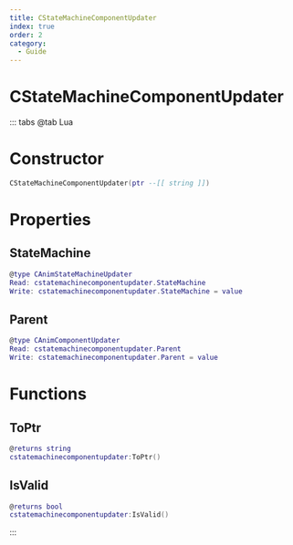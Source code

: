 ```yaml
---
title: CStateMachineComponentUpdater
index: true
order: 2
category:
  - Guide
---
```


# CStateMachineComponentUpdater

::: tabs
@tab Lua
# Constructor
```lua
CStateMachineComponentUpdater(ptr --[[ string ]])
```
# Properties
## StateMachine 
```lua
@type CAnimStateMachineUpdater
Read: cstatemachinecomponentupdater.StateMachine
Write: cstatemachinecomponentupdater.StateMachine = value
```
## Parent 
```lua
@type CAnimComponentUpdater
Read: cstatemachinecomponentupdater.Parent
Write: cstatemachinecomponentupdater.Parent = value
```
# Functions
## ToPtr
```lua
@returns string
cstatemachinecomponentupdater:ToPtr()
```
## IsValid
```lua
@returns bool
cstatemachinecomponentupdater:IsValid()
```

:::